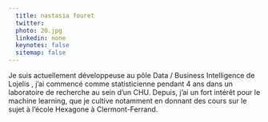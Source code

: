 ```yaml
---
  title: nastasia fouret
  twitter: 
  photo: 20.jpg
  linkedin: none
  keynotes: false
  sitemap: false
---
```

Je suis actuellement développeuse au pôle Data / Business Intelligence de Lojelis , j’ai commencé comme statisticienne pendant 4 ans  dans un laboratoire de recherche au sein d’un CHU. Depuis, j’ai un fort intérêt pour le machine learning, que je cultive notamment en donnant des cours sur le sujet à l’école Hexagone à Clermont-Ferrand.

